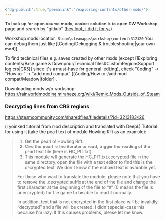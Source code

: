 ```yaml
---
{"dg-publish":true,"permalink":"/exploring-contents/other-mods/"}
---
```


To look up for open source mods, easiest solution is to open RW Workshop page and search by "github" ([hey look, i did it for ya](https://steamcommunity.com/workshop/browse/?appid=312520&searchtext=github))

Workshop mods location: 
`Steam\steamapps\workshop\content\312520`
You can debug them just like [[Coding/Debugging & troubleshooting\|your own mod]]. 

To find technical files e.g. saves created by other mods (except [[Exploring contents/Base game & Downpour/Technical files#CustomRegionsSupport log crs\|CRS]] since it's a must-have for general lediting), check "Coding" -> "How to-" -> "add mod compat" [[Coding/How to-/add mod compat/Meadow\|folder]].

Downloading mods w/o workshop: 
https://rainworldmodding.miraheze.org/wiki/Remix_Mods_Outside_of_Steam


### Decrypting lines from CRS regions
https://steamcommunity.com/sharedfiles/filedetails/?id=3213183426

(i yoinked tutorial from mod description and translated with DeepL)
Tutorial for using it (take the pearl text of module Howling Rift as an example):
> 1. Get the pearl of Howling Rift.
> 2. Give the pearl to the iterator to read, trigger the reading of the pearl text file (here is HC_PIT.txt).
> 3. This module will generate the HC_PIT.txt.decrypted file in the same directory, open the file with a text editor to find this is the decrypted text.
> We don't know if the echoed text is available yet.
> 
> For those who want to translate the module, please note that you have to remove the .decrypted suffix at the end of the file and change the first character at the beginning of the file to “0” (0 means the file is unencrypted) for the game to be able to read it normally.
> 
> In addition, text that is not encrypted in the first place will be invalidly “decrypted” and a file will be created. I didn't special-case this because I'm lazy. If this causes problems, please let me know.
